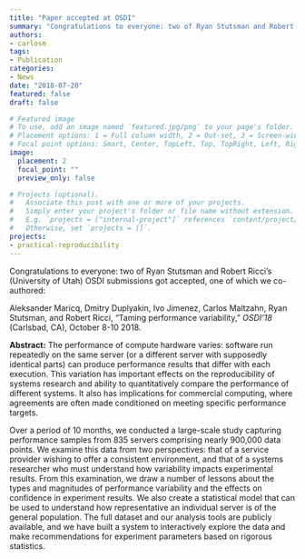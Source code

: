 ```yaml
---
title: "Paper accepted at OSDI"
summary: "Congratulations to everyone: two of Ryan Stutsman and Robert Ricci’s (University of Utah) OSDI submissions got accepted, one of which we co-authored."
authors:
- carlosm
tags:
- Publication
categories:
- News
date: "2018-07-20"
featured: false
draft: false

# Featured image
# To use, add an image named `featured.jpg/png` to your page's folder.
# Placement options: 1 = Full column width, 2 = Out-set, 3 = Screen-width
# Focal point options: Smart, Center, TopLeft, Top, TopRight, Left, Right, BottomLeft, Bottom, BottomRight
image:
  placement: 2
  focal_point: ""
  preview_only: false

# Projects (optional).
#   Associate this post with one or more of your projects.
#   Simply enter your project's folder or file name without extension.
#   E.g. `projects = ["internal-project"]` references `content/project/deep-learning/index.md`.
#   Otherwise, set `projects = []`.
projects:
- practical-reproducibility
---
```

Congratulations to everyone:  two of Ryan Stutsman and Robert Ricci’s (University of Utah) OSDI  submissions got accepted, one of which we co-authored:

Aleksander Maricq, Dmitry Duplyakin, Ivo Jimenez, Carlos Maltzahn, Ryan Stutsman, and Robert Ricci, “Taming  performance variability,” *OSDI’18* (Carlsbad, CA), October 8-10 2018.

**Abstract:**  The performance of compute hardware varies: software run repeatedly on  the same server (or a different server with supposedly identical parts)  can produce performance results that differ with each execution. This  variation has important effects on the reproducibility of systems  research and ability to quantitatively compare the performance of  different systems. It also has implications for commercial computing,  where agreements are often made conditioned on meeting specific  performance targets.

Over a period of 10 months, we conducted a large-scale study capturing performance samples from 835 servers  comprising nearly 900,000 data points. We examine this data from two  perspectives: that of a service provider wishing to offer a consistent  environment, and that of a systems researcher who must understand how  variability impacts experimental results. From this examination, we draw a number of lessons about the types and magnitudes of performance  variability and the effects on confidence in experiment results. We also create a statistical model that can be used to understand how  representative an individual server is of the general population. The  full dataset and our analysis tools are publicly available, and we have  built a system to interactively explore the data and make  recommendations for experiment parameters based on rigorous statistics.

